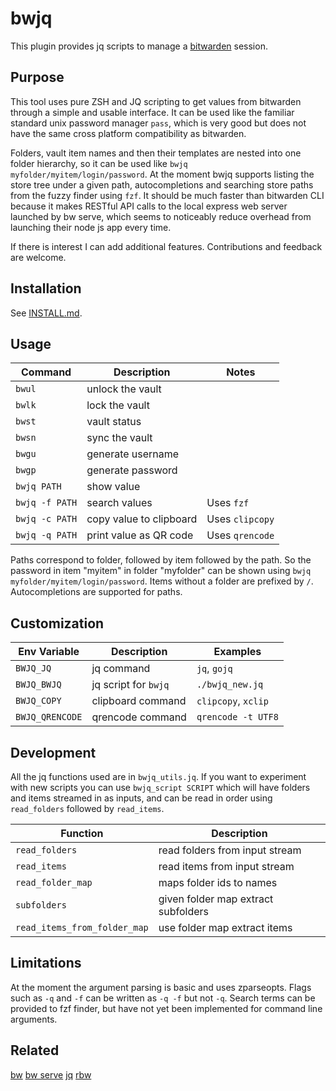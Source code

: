 # bwjq
This plugin provides jq scripts to manage a
[bitwarden](https://github.com/bitwarden/cli) session.

## Purpose

This tool uses pure ZSH and JQ scripting to get values from bitwarden through a simple and usable interface. It can be used like the familiar standard unix password manager `pass`, which is very good but does not have the same cross platform compatibility as bitwarden.

Folders, vault item names and then their templates are nested into one folder hierarchy, so it can be used like `bwjq myfolder/myitem/login/password`. At the moment bwjq supports listing the store tree under a given path, autocompletions and searching store paths from the fuzzy finder using `fzf`. It should be much faster than bitwarden CLI because it makes RESTful API calls to the local express web server launched by bw serve, which seems to noticeably reduce overhead from launching their node js app every time.

If there is interest I can add additional features. Contributions and feedback are welcome.

## Installation

See [INSTALL.md](INSTALL.md).

## Usage

| Command        | Description             | Notes           |
|----------------|-------------------------|-----------------|
| `bwul`         | unlock the vault        |                 |
| `bwlk`         | lock the vault          |                 |
| `bwst`         | vault status            |                 |
| `bwsn`         | sync the vault          |                 |
| `bwgu`         | generate username       |                 |
| `bwgp`         | generate password       |                 |
| `bwjq PATH`    | show value              |                 |
| `bwjq -f PATH` | search values           | Uses `fzf`      |
| `bwjq -c PATH` | copy value to clipboard | Uses `clipcopy` |
| `bwjq -q PATH` | print value as QR code  | Uses `qrencode` |

Paths correspond to folder, followed by item followed by the path. So the password in item "myitem" in folder "myfolder" can be shown using `bwjq myfolder/myitem/login/password`. Items without a folder are prefixed by `/`. Autocompletions are supported for paths.

## Customization

| Env Variable    | Description          | Examples            |
|-----------------|----------------------|---------------------|
| `BWJQ_JQ`         | jq command           | `jq`, `gojq`        |
| `BWJQ_BWJQ`     | jq script for `bwjq` | `./bwjq_new.jq`     |
| `BWJQ_COPY`     | clipboard command    | `clipcopy`, `xclip` |
| `BWJQ_QRENCODE` | qrencode command     | `qrencode -t UTF8`  |

## Development

All the jq functions used are in `bwjq_utils.jq`. If you want to experiment with new scripts you can use `bwjq_script SCRIPT` which will have folders and items streamed in as inputs, and can be read in order using `read_folders` followed by `read_items`.

| Function                     | Description                         |
|------------------------------|-------------------------------------|
| `read_folders`               | read folders from input stream      |
| `read_items`                 | read items from input stream      |
| `read_folder_map`            | maps folder ids to names            |
| `subfolders`                 | given folder map extract subfolders |
| `read_items_from_folder_map` | use folder map extract items        |

## Limitations

At the moment the argument parsing is basic and uses zparseopts. Flags such as `-q` and `-f` can be written as `-q -f` but not `-q`. Search terms can be provided to fzf finder, but have not yet been implemented for command line arguments.

## Related

[bw](https://bitwarden.com/help/cli/)
[bw serve](https://bitwarden.com/help/bitwarden-apis/#vault-management-api)
[jq](https://jqlang.org/manual/)
[rbw](https://github.com/doy/rbw/)
